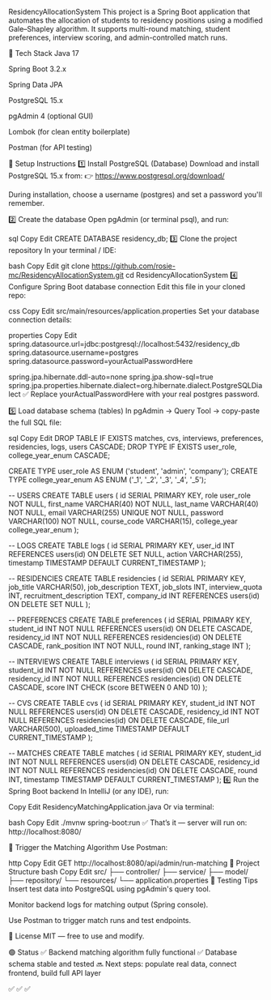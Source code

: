 ResidencyAllocationSystem
This project is a Spring Boot application that automates the allocation of students to residency positions using a modified Gale–Shapley algorithm. It supports multi-round matching, student preferences, interview scoring, and admin-controlled match runs.

🔧 Tech Stack
Java 17

Spring Boot 3.2.x


Spring Data JPA


PostgreSQL 15.x

pgAdmin 4 (optional GUI)


Lombok (for clean entity boilerplate)


Postman (for API testing)

🔧 Setup Instructions
1️⃣ Install PostgreSQL (Database)
Download and install PostgreSQL 15.x from:
👉 https://www.postgresql.org/download/

During installation, choose a username (postgres) and set a password you'll remember.

2️⃣ Create the database
Open pgAdmin (or terminal psql), and run:

sql
Copy
Edit
CREATE DATABASE residency_db;
3️⃣ Clone the project repository
In your terminal / IDE:

bash
Copy
Edit
git clone https://github.com/rosie-mc/ResidencyAllocationSystem.git
cd ResidencyAllocationSystem
4️⃣ Configure Spring Boot database connection
Edit this file in your cloned repo:

css
Copy
Edit
src/main/resources/application.properties
Set your database connection details:

properties
Copy
Edit
spring.datasource.url=jdbc:postgresql://localhost:5432/residency_db
spring.datasource.username=postgres
spring.datasource.password=yourActualPasswordHere

spring.jpa.hibernate.ddl-auto=none
spring.jpa.show-sql=true
spring.jpa.properties.hibernate.dialect=org.hibernate.dialect.PostgreSQLDialect
✅ Replace yourActualPasswordHere with your real postgres password.

5️⃣ Load database schema (tables)
In pgAdmin → Query Tool → copy-paste the full SQL file:

sql
Copy
Edit
DROP TABLE IF EXISTS matches, cvs, interviews, preferences, residencies, logs, users CASCADE;
DROP TYPE IF EXISTS user_role, college_year_enum CASCADE;

CREATE TYPE user_role AS ENUM ('student', 'admin', 'company');
CREATE TYPE college_year_enum AS ENUM ('_1', '_2', '_3', '_4', '_5');

-- USERS
CREATE TABLE users (
    id SERIAL PRIMARY KEY,
    role user_role NOT NULL,
    first_name VARCHAR(40) NOT NULL,
    last_name VARCHAR(40) NOT NULL,
    email VARCHAR(255) UNIQUE NOT NULL,
    password VARCHAR(100) NOT NULL,
    course_code VARCHAR(15),
    college_year college_year_enum
);

-- LOGS
CREATE TABLE logs (
    id SERIAL PRIMARY KEY,
    user_id INT REFERENCES users(id) ON DELETE SET NULL,
    action VARCHAR(255),
    timestamp TIMESTAMP DEFAULT CURRENT_TIMESTAMP
);

-- RESIDENCIES
CREATE TABLE residencies (
    id SERIAL PRIMARY KEY,
    job_title VARCHAR(50),
    job_description TEXT,
    job_slots INT,
    interview_quota INT,
    recruitment_description TEXT,
    company_id INT REFERENCES users(id) ON DELETE SET NULL
);

-- PREFERENCES
CREATE TABLE preferences (
    id SERIAL PRIMARY KEY,
    student_id INT NOT NULL REFERENCES users(id) ON DELETE CASCADE,
    residency_id INT NOT NULL REFERENCES residencies(id) ON DELETE CASCADE,
    rank_position INT NOT NULL,
    round INT,
    ranking_stage INT
);

-- INTERVIEWS
CREATE TABLE interviews (
    id SERIAL PRIMARY KEY,
    student_id INT NOT NULL REFERENCES users(id) ON DELETE CASCADE,
    residency_id INT NOT NULL REFERENCES residencies(id) ON DELETE CASCADE,
    score INT CHECK (score BETWEEN 0 AND 10)
);

-- CVS
CREATE TABLE cvs (
    id SERIAL PRIMARY KEY,
    student_id INT NOT NULL REFERENCES users(id) ON DELETE CASCADE,
    residency_id INT NOT NULL REFERENCES residencies(id) ON DELETE CASCADE,
    file_url VARCHAR(500),
    uploaded_time TIMESTAMP DEFAULT CURRENT_TIMESTAMP
);

-- MATCHES
CREATE TABLE matches (
    id SERIAL PRIMARY KEY,
    student_id INT NOT NULL REFERENCES users(id) ON DELETE CASCADE,
    residency_id INT NOT NULL REFERENCES residencies(id) ON DELETE CASCADE,
    round INT,
    timestamp TIMESTAMP DEFAULT CURRENT_TIMESTAMP
);
6️⃣ Run the Spring Boot backend
In IntelliJ (or any IDE), run:

Copy
Edit
ResidencyMatchingApplication.java
Or via terminal:

bash
Copy
Edit
./mvnw spring-boot:run
✅ That’s it — server will run on:
http://localhost:8080/


📡 Trigger the Matching Algorithm
Use Postman:

http
Copy
Edit
GET http://localhost:8080/api/admin/run-matching
📁 Project Structure
bash
Copy
Edit
src/
├── controller/
├── service/
├── model/
├── repository/
└── resources/
└── application.properties
🧪 Testing Tips
Insert test data into PostgreSQL using pgAdmin's query tool.

Monitor backend logs for matching output (Spring console).

Use Postman to trigger match runs and test endpoints.

📜 License
MIT — free to use and modify.


🟢 Status
✅ Backend matching algorithm fully functional
✅ Database schema stable and tested
🔜 Next steps: populate real data, connect frontend, build full API layer

✅ ✅ ✅
